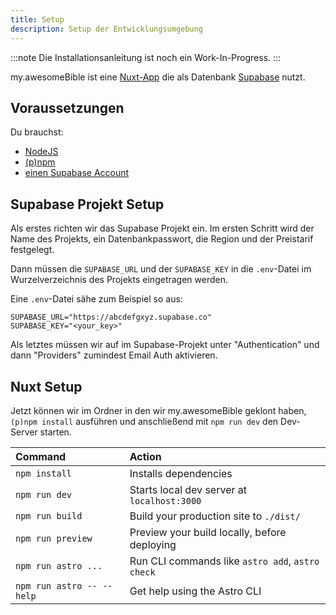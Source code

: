 ```yaml
---
title: Setup
description: Setup der Entwicklungsumgebung
---
```

:::note
 Die Installationsanleitung ist noch ein Work-In-Progress.
:::

my.awesomeBible ist eine [Nuxt-App](https://nuxt.com) die als Datenbank [Supabase](https://supabase.com) nutzt.

## Voraussetzungen
Du brauchst:
- [NodeJS](https://nodejs.org)
- [(p)npm](https://pnpm.io/)
- [einen Supabase Account](https://supabase.com)

## Supabase Projekt Setup
Als erstes richten wir das Supabase Projekt ein. Im ersten Schritt wird der Name des Projekts, ein Datenbankpasswort, die Region und der Preistarif festgelegt.

Dann müssen die `SUPABASE_URL` und der `SUPABASE_KEY` in die `.env`-Datei im Wurzelverzeichnis des Projekts eingetragen werden.

Eine `.env`-Datei sähe zum Beispiel so aus:

```
SUPABASE_URL="https://abcdefgxyz.supabase.co"
SUPABASE_KEY="<your_key>"
```

Als letztes müssen wir auf im Supabase-Projekt unter "Authentication" und dann "Providers" zumindest Email Auth aktivieren.

## Nuxt Setup
Jetzt können wir im Ordner in den wir my.awesomeBible geklont haben, `(p)npm install` ausführen und anschließend mit `npm run dev` den Dev-Server starten.

| Command                   | Action                                           |
| :------------------------ | :----------------------------------------------- |
| `npm install`             | Installs dependencies                            |
| `npm run dev`             | Starts local dev server at `localhost:3000`      |
| `npm run build`           | Build your production site to `./dist/`          |
| `npm run preview`         | Preview your build locally, before deploying     |
| `npm run astro ...`       | Run CLI commands like `astro add`, `astro check` |
| `npm run astro -- --help` | Get help using the Astro CLI                     |
